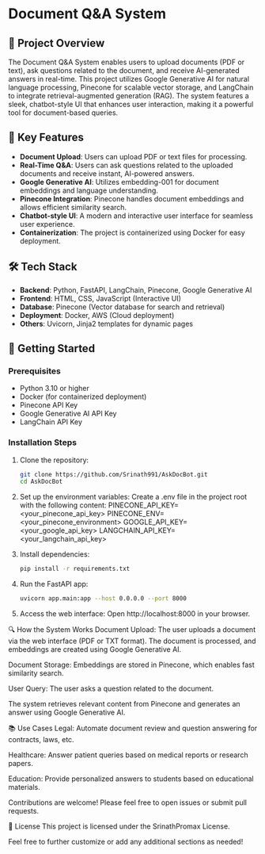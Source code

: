 # Document Q&A System

## 📜 Project Overview
The Document Q&A System enables users to upload documents (PDF or text), ask questions related to the document, and receive AI-generated answers in real-time. This project utilizes Google Generative AI for natural language processing, Pinecone for scalable vector storage, and LangChain to integrate retrieval-augmented generation (RAG). The system features a sleek, chatbot-style UI that enhances user interaction, making it a powerful tool for document-based queries.

## 🌟 Key Features
- **Document Upload**: Users can upload PDF or text files for processing.
- **Real-Time Q&A**: Users can ask questions related to the uploaded documents and receive instant, AI-powered answers.
- **Google Generative AI**: Utilizes embedding-001 for document embeddings and language understanding.
- **Pinecone Integration**: Pinecone handles document embeddings and allows efficient similarity search.
- **Chatbot-style UI**: A modern and interactive user interface for seamless user experience.
- **Containerization**: The project is containerized using Docker for easy deployment.

## 🛠️ Tech Stack
- **Backend**: Python, FastAPI, LangChain, Pinecone, Google Generative AI
- **Frontend**: HTML, CSS, JavaScript (Interactive UI)
- **Database**: Pinecone (Vector database for search and retrieval)
- **Deployment**: Docker, AWS (Cloud deployment)
- **Others**: Uvicorn, Jinja2 templates for dynamic pages


## 🚀 Getting Started

### Prerequisites
- Python 3.10 or higher
- Docker (for containerized deployment)
- Pinecone API Key
- Google Generative AI API Key
- LangChain API Key

### Installation Steps

1. Clone the repository:
   ```bash
   git clone https://github.com/Srinath991/AskDocBot.git
   cd AskDocBot

2. Set up the environment variables: Create a .env file in the project root with the following content:
    PINECONE_API_KEY=<your_pinecone_api_key>
    PINECONE_ENV=<your_pinecone_environment>
    GOOGLE_API_KEY=<your_google_api_key>
    LANGCHAIN_API_KEY=<your_langchain_api_key>

3. Install dependencies:
    ```bash
   pip install -r requirements.txt

4. Run the FastAPI app:
    ```bash
   uvicorn app.main:app --host 0.0.0.0 --port 8000

5. Access the web interface: Open http://localhost:8000 in your browser.


🔍 How the System Works
Document Upload:
The user uploads a document via the web interface (PDF or TXT format).
The document is processed, and embeddings are created using Google Generative AI.

Document Storage:
Embeddings are stored in Pinecone, which enables fast similarity search.

User Query:
The user asks a question related to the document.

The system retrieves relevant content from Pinecone and generates an answer using Google Generative AI.

📚 Use Cases
Legal: Automate document review and question answering for contracts, laws, etc.

Healthcare: Answer patient queries based on medical reports or research papers.

Education: Provide personalized answers to students based on educational materials.


Contributions are welcome! Please feel free to open issues or submit pull requests.

📝 License
This project is licensed under the SrinathPromax License.


Feel free to further customize or add any additional sections as needed!
